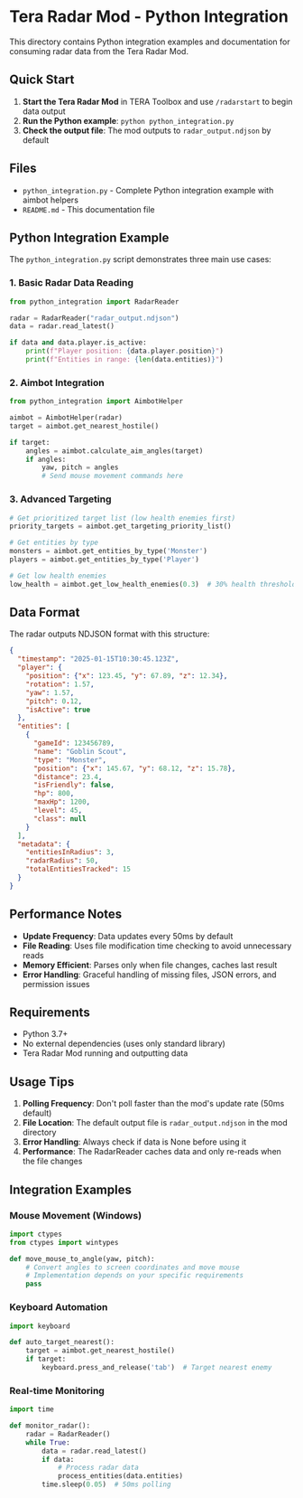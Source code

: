 # Tera Radar Mod - Python Integration

This directory contains Python integration examples and documentation for consuming radar data from the Tera Radar Mod.

## Quick Start

1. **Start the Tera Radar Mod** in TERA Toolbox and use `/radarstart` to begin data output
2. **Run the Python example**: `python python_integration.py`
3. **Check the output file**: The mod outputs to `radar_output.ndjson` by default

## Files

- `python_integration.py` - Complete Python integration example with aimbot helpers
- `README.md` - This documentation file

## Python Integration Example

The `python_integration.py` script demonstrates three main use cases:

### 1. Basic Radar Data Reading
```python
from python_integration import RadarReader

radar = RadarReader("radar_output.ndjson")
data = radar.read_latest()

if data and data.player.is_active:
    print(f"Player position: {data.player.position}")
    print(f"Entities in range: {len(data.entities)}")
```

### 2. Aimbot Integration
```python
from python_integration import AimbotHelper

aimbot = AimbotHelper(radar)
target = aimbot.get_nearest_hostile()

if target:
    angles = aimbot.calculate_aim_angles(target)
    if angles:
        yaw, pitch = angles
        # Send mouse movement commands here
```

### 3. Advanced Targeting
```python
# Get prioritized target list (low health enemies first)
priority_targets = aimbot.get_targeting_priority_list()

# Get entities by type
monsters = aimbot.get_entities_by_type('Monster')
players = aimbot.get_entities_by_type('Player')

# Get low health enemies
low_health = aimbot.get_low_health_enemies(0.3)  # 30% health threshold
```

## Data Format

The radar outputs NDJSON format with this structure:

```json
{
  "timestamp": "2025-01-15T10:30:45.123Z",
  "player": {
    "position": {"x": 123.45, "y": 67.89, "z": 12.34},
    "rotation": 1.57,
    "yaw": 1.57,
    "pitch": 0.12,
    "isActive": true
  },
  "entities": [
    {
      "gameId": 123456789,
      "name": "Goblin Scout",
      "type": "Monster",
      "position": {"x": 145.67, "y": 68.12, "z": 15.78},
      "distance": 23.4,
      "isFriendly": false,
      "hp": 800,
      "maxHp": 1200,
      "level": 45,
      "class": null
    }
  ],
  "metadata": {
    "entitiesInRadius": 3,
    "radarRadius": 50,
    "totalEntitiesTracked": 15
  }
}
```

## Performance Notes

- **Update Frequency**: Data updates every 50ms by default
- **File Reading**: Uses file modification time checking to avoid unnecessary reads
- **Memory Efficient**: Parses only when file changes, caches last result
- **Error Handling**: Graceful handling of missing files, JSON errors, and permission issues

## Requirements

- Python 3.7+
- No external dependencies (uses only standard library)
- Tera Radar Mod running and outputting data

## Usage Tips

1. **Polling Frequency**: Don't poll faster than the mod's update rate (50ms default)
2. **File Location**: The default output file is `radar_output.ndjson` in the mod directory
3. **Error Handling**: Always check if data is None before using it
4. **Performance**: The RadarReader caches data and only re-reads when the file changes

## Integration Examples

### Mouse Movement (Windows)
```python
import ctypes
from ctypes import wintypes

def move_mouse_to_angle(yaw, pitch):
    # Convert angles to screen coordinates and move mouse
    # Implementation depends on your specific requirements
    pass
```

### Keyboard Automation
```python
import keyboard

def auto_target_nearest():
    target = aimbot.get_nearest_hostile()
    if target:
        keyboard.press_and_release('tab')  # Target nearest enemy
```

### Real-time Monitoring
```python
import time

def monitor_radar():
    radar = RadarReader()
    while True:
        data = radar.read_latest()
        if data:
            # Process radar data
            process_entities(data.entities)
        time.sleep(0.05)  # 50ms polling
```